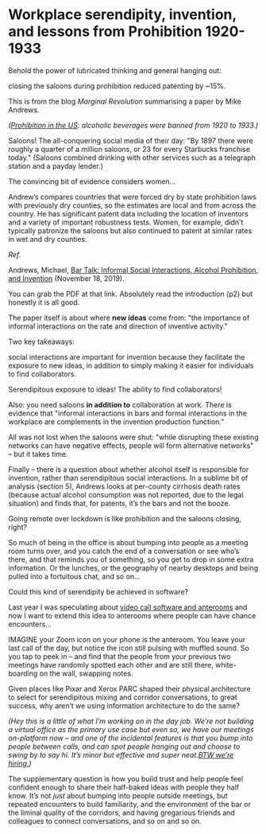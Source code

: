 # Workplace serendipity, invention, and lessons from Prohibition 1920-1933

Behold the power of lubricated thinking and general hanging out:

closing the saloons during prohibition reduced patenting by ~15%.

This is from the blog _Marginal Revolution_ summarising a paper by Mike
Andrews.

_([Prohibition in the
US](https://en.wikipedia.org/wiki/Prohibition_in_the_United_States): alcoholic
beverages were banned from 1920 to 1933.)_

Saloons! The all-conquering social media of their day: "By 1897 there were
roughly a quarter of a million saloons, or 23 for every Starbucks franchise
today." (Saloons combined drinking with other services such as a telegraph
station and a payday lender.)

The convincing bit of evidence considers women…

Andrew’s compares countries that were forced dry by state prohibition laws
with previously dry counties, so the estimates are local and from across the
country. He has significant patent data including the location of inventors
and a variety of important robustness tests. Women, for example, didn’t
typically patronize the saloons but also continued to patent at similar rates
in wet and dry counties.

_Ref._

Andrews, Michael, [Bar Talk: Informal Social Interactions, Alcohol
Prohibition, and Invention](https://ssrn.com/abstract=3489466) (November 18,
2019).

You can grab the PDF at that link. Absolutely read the introduction (p2) but
honestly it is all good.

The paper itself is about where **new ideas** come from: "the importance of
informal interactions on the rate and direction of inventive activity."

Two key takeaways:

social interactions are important for invention because they facilitate the
exposure to new ideas, in addition to simply making it easier for individuals
to find collaborators.

Serendipitous exposure to ideas! The ability to find collaborators!

Also: you need saloons **in addition to** collaboration at work. There is
evidence that "informal interactions in bars and formal interactions in the
workplace are complements in the invention production function."

All was not lost when the saloons were shut: "while disrupting these existing
networks can have negative effects, people will form alternative networks" –
but it takes time.

Finally – there is a question about whether alcohol itself is responsible for
invention, rather than serendipitous social interactions. In a sublime bit of
analysis (section 5), Andrews looks at per-county cirrhosis death rates
(because actual alcohol consumption was not reported, due to the legal
situation) and finds that, for patents, it’s the bars and not the booze.

Going remote over lockdown is like prohibition and the saloons closing, right?

So much of being in the office is about bumping into people as a meeting room
turns over, and you catch the end of a conversation or see who’s there, and
that reminds you of something, so you get to drop in some extra information.
Or the lunches, or the geography of nearby desktops and being pulled into a
fortuitous chat, and so on…

Could this kind of serendipity be achieved in software?

Last year I was speculating about [video call software and
anterooms](/home/2021/06/15/doorways) and now I want to extend this idea to
anterooms where people can have chance encounters…

IMAGINE your Zoom icon on your phone is the anteroom. You leave your last call
of the day, but notice the icon still pulsing with muffled sound. So you tap
to peek in – and find that the people from your previous two meetings have
randomly spotted each other and are still there, white-boarding on the wall,
swapping notes.

Given places like Pixar and Xerox PARC shaped their physical architecture to
select for serendipitous mixing and corridor conversations, to great success,
why aren’t we using information architecture to do the same?

_(Hey this is a little of what I’m working on in the day job. We’re not
building a virtual office as the primary use case but even so, we have our
meetings on-platform now – and one of the incidental features is that you bump
into people between calls, and can spot people hanging out and choose to swing
by to say hi. It’s minor but effective and super neat.[BTW we’re
hiring.](https://twitter.com/genmon/status/1501147689886564352))_

The supplementary question is how you build trust and help people feel
confident enough to share their half-baked ideas with people they half know.
It’s not _just_ about bumping into people outside meetings, but repeated
encounters to build familiarity, and the environment of the bar or the liminal
quality of the corridors, and having gregarious friends and colleagues to
connect conversations, and so on and so on.
